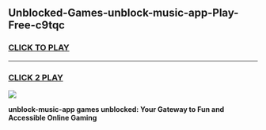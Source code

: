 
## Unblocked-Games-unblock-music-app-Play-Free-c9tqc
<h3>
<a href="https://premium76.site?title=unblock-music-app&ref=12A">CLICK TO PLAY</a></h3>
<hr>

<h3>
<a href="https://premium76.site?title=unblock-music-app&ref=12A">CLICK 2 PLAY</a>
  
</h3>

<a href="https://premium76.site?title=unblock-music-app&ref=12A"><img src="https://clearcache.store/games.png"></a>


**unblock-music-app games unblocked: Your Gateway to Fun and Accessible Online Gaming**
